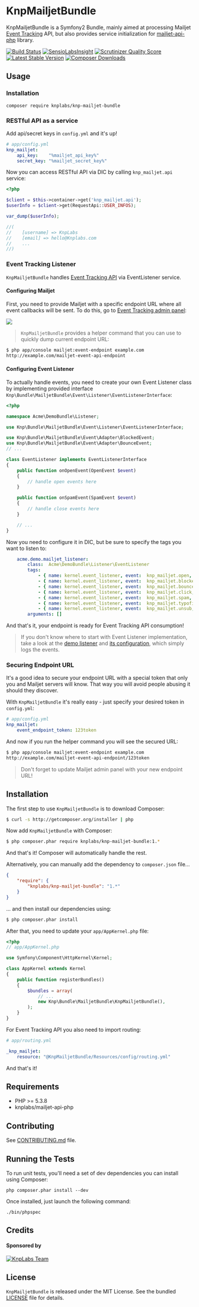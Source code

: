 KnpMailjetBundle
=========

KnpMailjetBundle is a Symfony2 Bundle, mainly aimed at processing Mailjet [Event Tracking](https://www.mailjet.com/docs/event_tracking) API,
but also provides service initialization for [mailjet-api-php](https://github.com/KnpLabs/mailjet-api-php) library.

[![Build Status](https://travis-ci.org/KnpLabs/KnpMailjetBundle.png?branch=master)](https://travis-ci.org/KnpLabs/KnpMailjetBundle)
[![SensioLabsInsight](https://insight.sensiolabs.com/projects/f52a11a7-4646-4a6e-8e40-72a59fa39650/mini.png)](https://insight.sensiolabs.com/projects/f52a11a7-4646-4a6e-8e40-72a59fa39650)
[![Scrutinizer Quality Score](https://scrutinizer-ci.com/g/KnpLabs/KnpMailjetBundle/badges/quality-score.png?s=98304706d5b454f88bfa524a22380e4dc3825129)](https://scrutinizer-ci.com/g/KnpLabs/KnpMailjetBundle/)
[![Latest Stable Version](https://poser.pugx.org/knplabs/knp-mailjet-bundle/version.png)](https://packagist.org/packages/knplabs/knp-mailjet-bundle)
[![Composer Downloads](https://poser.pugx.org/knplabs/knp-mailjet-bundle/d/total.png)](https://packagist.org/packages/knplabs/knp-mailjet-bundle)

## Usage

### Installation

```
composer require knplabs/knp-mailjet-bundle
```

### RESTful API as a service

Add api/secret keys in `config.yml` and it's up!

```yaml
# app/config.yml
knp_mailjet:
    api_key:    "%mailjet_api_key%"
    secret_key: "%mailjet_secret_key%"
```

Now you can access RESTful API via DIC by calling `knp_mailjet.api` service:

```php
<?php

$client = $this->container->get('knp_mailjet.api');
$userInfo = $client->get(RequestApi::USER_INFOS);

var_dump($userInfo);

//(
//    [username] => KnpLabs
//    [email] => hello@Knplabs.com
//    ...
//)
```

### Event Tracking Listener

`KnpMailjetBundle` handles [Event Tracking API](https://www.mailjet.com/docs/event_tracking) via EventListener service.

#### Configuring Mailjet

First, you need to provide Mailjet with a specific endpoint URL where all event callbacks will be sent.
To do this, go to [Event Tracking admin panel](https://www.mailjet.com/account/triggers):

![](http://i.imgur.com/iiRQN3Y.png)

> `KnpMailjetBundle` provides a helper command that you can use to quickly dump current endpoint URL:

```bash
$ php app/console mailjet:event-endpoint example.com
http://example.com/mailjet-event-api-endpoint
```

#### Configuring Event Listener

To actually handle events, you need to create your own Event Listener class by implementing provided interface `Knp\Bundle\MailjetBundle\Event\Listener\EventListenerInterface`:

```php
<?php

namespace Acme\DemoBundle\Listener;

use Knp\Bundle\MailjetBundle\Event\Listener\EventListenerInterface;

use Knp\Bundle\MailjetBundle\Event\Adapter\BlockedEvent;
use Knp\Bundle\MailjetBundle\Event\Adapter\BounceEvent;
// ...

class EventListener implements EventListenerInterface
{
    public function onOpenEvent(OpenEvent $event)
    {
        // handle open events here
    }

    public function onSpamEvent(SpamEvent $event)
    {
        // handle close events here
    }

    // ...
}
```

Now you need to configure it in DIC, but be sure to specify the tags you want to listen to:

```yaml
    acme.demo.mailjet_listener:
        class:  Acme\DemoBundle\Listener\EventListener
        tags:
            - { name: kernel.event_listener, event:  knp_mailjet.open,    method: onOpenEvent }
            - { name: kernel.event_listener, event:  knp_mailjet.blocked, method: onBlockedEvent }
            - { name: kernel.event_listener, event:  knp_mailjet.bounce,  method: onBounceEvent }
            - { name: kernel.event_listener, event:  knp_mailjet.click,   method: onClickEvent }
            - { name: kernel.event_listener, event:  knp_mailjet.spam,    method: onSpamEvent }
            - { name: kernel.event_listener, event:  knp_mailjet.typofix, method: onTypofixEvent }
            - { name: kernel.event_listener, event:  knp_mailjet.unsub,   method: onUnsubEvent }
        arguments: []

```

And that's it, your endpoint is ready for Event Tracking API consumption!

> If you don't know where to start with Event Listener implementation, take a look at the
> [demo listener](Event/Listener/EventListener.php) and [its configuration](Resources/config/event.yml#L16-#L28), which simply logs the events.

### Securing Endpoint URL

It's a good idea to secure your endpoint URL with a special token that only you and Mailjet servers will know.
That way you will avoid people abusing it should they discover.

With `KnpMailjetBundle` it's really easy - just specify your desired token in `config.yml`:

```yaml
# app/config.yml
knp_mailjet:
    event_endpoint_token: 123token
```

And now if you run the helper command you will see the secured URL:

```bash
$ php app/console mailjet:event-endpoint example.com
http://example.com/mailjet-event-api-endpoint/123token
```

> Don't forget to update Mailjet admin panel with your new endpoint URL!

## Installation

The first step to use `KnpMailjetBundle` is to download Composer:

```bash
$ curl -s http://getcomposer.org/installer | php
```

Now add `KnpMailjetBundle` with Composer:

```bash
$ php composer.phar require knplabs/knp-mailjet-bundle:1.*
```

And that's it! Composer will automatically handle the rest.

Alternatively, you can manually add the dependency to `composer.json` file...

```json
{
    "require": {
        "knplabs/knp-mailjet-bundle": "1.*"
    }
}
```

... and then install our dependencies using:
```bash
$ php composer.phar install
```

After that, you need to update your `app/AppKernel.php` file:

```php
<?php
// app/AppKernel.php

use Symfony\Component\HttpKernel\Kernel;

class AppKernel extends Kernel
{
    public function registerBundles()
    {
        $bundles = array(
            // ...
            new Knp\Bundle\MailjetBundle\KnpMailjetBundle(),
        );
    }
}
```

For Event Tracking API you also need to import routing:

```yaml
# app/routing.yml

_knp_mailjet:
    resource: "@KnpMailjetBundle/Resources/config/routing.yml"
```

And that's it!

## Requirements

* PHP >= 5.3.8
* knplabs/mailjet-api-php

## Contributing

See [CONTRIBUTING.md](CONTRIBUTING.md) file.

## Running the Tests

To run unit tests, you'll need a set of dev dependencies you can install using Composer:

```
php composer.phar install --dev
```

Once installed, just launch the following command:

```
./bin/phpspec
```

## Credits

#### Sponsored by

[![KnpLabs Team](http://knplabs.pl/bundles/knpcorporate/images/logo.png)](http://knplabs.com)

## License

`KnpMailjetBundle` is released under the MIT License. See the bundled [LICENSE](LICENSE) file for
details.
